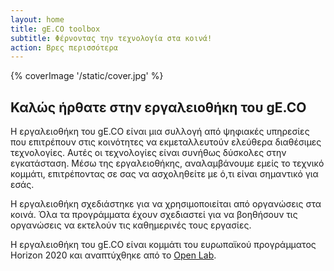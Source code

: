 ```yaml
---
layout: home
title: gE.CO toolbox
subtitle: Φέρνοντας την τεχνολογία στα κοινά!
action: Βρες περισσότερα
---
```


{% coverImage '/static/cover.jpg' %}

## Καλώς ήρθατε στην εργαλειοθήκη του gE.CO

Η εργαλειοθήκη του gE.CO είναι μια συλλογή από ψηφιακές υπηρεσίες που επιτρέπουν στις κοινότητες να εκμεταλλευτούν ελεύθερα διαθέσιμες τεχνολογίες.
Αυτές οι τεχνολογίες είναι συνήθως δύσκολες στην εγκατάσταση.
Μέσω της εργαλειοθήκης, αναλαμβάνουμε εμείς το τεχνικό κομμάτι, επιτρέποντας σε σας να ασχοληθείτε με ό,τι είναι σημαντικό για εσάς.

Η εργαλειοθήκη σχεδιάστηκε για να χρησιμοποιείται από οργανώσεις στα κοινά.
Όλα τα προγράμματα έχουν σχεδιαστεί για να βοηθήσουν τις οργανώσεις να εκτελούν τις καθημερινές τους εργασίες.

Η εργαλειοθήκη του gE.CO είναι κομμάτι του ευρωπαϊκού προγράμματος Horizon 2020 και αναπτύχθηκε από το
[Open Lab](https://openlab.ncl.ac.uk).
